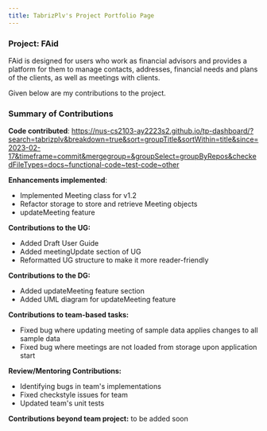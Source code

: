 ```yaml
---
title: TabrizPlv's Project Portfolio Page
---
```


### Project: FAid

FAid is designed for users who work as financial advisors and provides a platform for them to manage contacts, addresses, financial needs and plans of the clients, as well as meetings with clients.

Given below are my contributions to the project.

### Summary of Contributions

**Code contributed**:
https://nus-cs2103-ay2223s2.github.io/tp-dashboard/?search=tabrizplv&breakdown=true&sort=groupTitle&sortWithin=title&since=2023-02-17&timeframe=commit&mergegroup=&groupSelect=groupByRepos&checkedFileTypes=docs~functional-code~test-code~other

**Enhancements implemented**:

* Implemented Meeting class for v1.2
* Refactor storage to store and retrieve Meeting objects
* updateMeeting feature

**Contributions to the UG:**

* Added Draft User Guide
* Added meetingUpdate section of UG
* Reformatted UG structure to make it more reader-friendly

**Contributions to the DG:**
* Added updateMeeting feature section
* Added UML diagram for updateMeeting feature

**Contributions to team-based tasks:**
* Fixed bug where updating meeting of sample data applies changes to all sample data
* Fixed bug where meetings are not loaded from storage upon application start

**Review/Mentoring Contributions:**
* Identifying bugs in team's implementations
* Fixed checkstyle issues for team
* Updated team's unit tests

**Contributions beyond team project:** to be added soon
